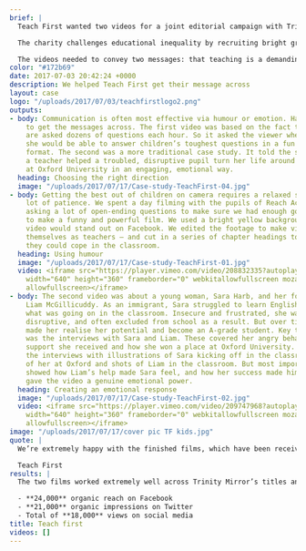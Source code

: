 ```yaml
---
brief: |
  Teach First wanted two videos for a joint editorial campaign with Trinity Mirror to encourage young people to train as teachers.

  The charity challenges educational inequality by recruiting bright graduates to work in the most deprived schools. These are all around the country, so it works with Trinity Mirror’s local titles, such as the Liverpool Echo, Nottingham Post and Birmingham Mail, to recruit for those areas.

  The videos needed to convey two messages: that teaching is a demanding and rewarding profession; and that it can change people’s lives for the better. They needed to work on the title’s websites and social media accounts – particularly Facebook – as well as the charity’s own channels. And they needed to appeal to undergraduates and recent graduates and inspire social sharing.
color: "#172b69"
date: 2017-07-03 20:42:24 +0000
description: We helped Teach First get their message across
layout: case
logo: "/uploads/2017/07/03/teachfirstlogo2.png"
outputs:
- body: Communication is often most effective via humour or emotion. Happen used both
    to get the messages across. The first video was based on the fact that teachers
    are asked dozens of questions each hour. So it asked the viewer whether he or
    she would be able to answer children’s toughest questions in a fun Buzzfeed-style
    format. The second was a more traditional case study. It told the story of how
    a teacher helped a troubled, disruptive pupil turn her life around and win a place
    at Oxford University in an engaging, emotional way.
  heading: Choosing the right direction
  image: "/uploads/2017/07/17/Case-study-TeachFirst-04.jpg"
- body: Getting the best out of children on camera requires a relaxed shoot and a
    lot of patience. We spent a day filming with the pupils of Reach Academy in Feltham,
    asking a lot of open-ending questions to make sure we had enough good answers
    to make a funny and powerful film. We used a bright yellow background, so the
    video would stand out on Facebook. We edited the footage to make viewers imagine
    themselves as teachers – and cut in a series of chapter headings to ask whether
    they could cope in the classroom.
  heading: Using humour
  image: "/uploads/2017/07/17/Case-study-TeachFirst-01.jpg"
  video: <iframe src="https://player.vimeo.com/video/208832335?autoplay=1&color=6A148F&title=0&byline=0&portrait=0"
    width="640" height="360" frameborder="0" webkitallowfullscreen mozallowfullscreen
    allowfullscreen></iframe>
- body: The second video was about a young woman, Sara Harb, and her former teacher
    Liam McGillicuddy. As an immigrant, Sara struggled to learn English and understand
    what was going on in the classroom. Insecure and frustrated, she was violent and
    disruptive, and often excluded from school as a result. But over time, her teacher
    made her realise her potential and become an A-grade student. Key to the video
    was the interviews with Sara and Liam. These covered her angry behaviour, the
    support she received and how she won a place at Oxford University. We then cut
    the interviews with illustrations of Sara kicking off in the classroom, footage
    of her at Oxford and shots of Liam in the classroom. But most importantly, we
    showed how Liam’s help made Sara feel, and how her success made him feel. This
    gave the video a genuine emotional power.
  heading: Creating an emotional response
  image: "/uploads/2017/07/17/Case-study-TeachFirst-02.jpg"
  video: <iframe src="https://player.vimeo.com/video/209747968?autoplay=1&color=6A148F&title=0&byline=0&portrait=0"
    width="640" height="360" frameborder="0" webkitallowfullscreen mozallowfullscreen
    allowfullscreen></iframe>
image: "/uploads/2017/07/17/cover pic TF kids.jpg"
quote: |
  We’re extremely happy with the finished films, which have been received well by internal and external audiences. Happen Digital is professional, friendly, honest and accommodating – we would not hesitate to recommend them.

  Teach First
results: |
  The two films worked extremely well across Trinity Mirror’s titles and also proved popular on the social accounts of Teach First. Teach First was so pleased with the figures that it plans to put spend behind the videos when it starts to push teacher recruitment again.

  - **24,000** organic reach on Facebook
  - **21,000** organic impressions on Twitter
  - Total of **18,000** views on social media
title: Teach first
videos: []
---
```

